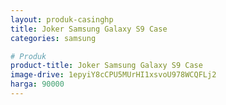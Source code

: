 ```yaml
---
layout: produk-casinghp
title: Joker Samsung Galaxy S9 Case
categories: samsung

# Produk
product-title: Joker Samsung Galaxy S9 Case
image-drive: 1epyiY8cCPU5MUrHI1xsvoU978WCQFLj2
harga: 90000
---
```

